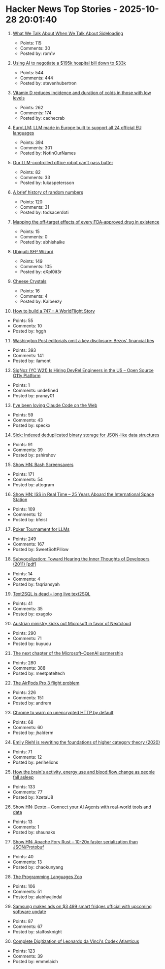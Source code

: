 # Hacker News Top Stories - 2025-10-28 20:01:40

1. [What We Talk About When We Talk About Sideloading](https://f-droid.org/2025/10/28/sideloading.html)
   - Points: 115
   - Comments: 30
   - Posted by: rom1v

2. [Using AI to negotiate a $195k hospital bill down to $33k](https://www.threads.com/@nthmonkey/post/DQVdAD1gHhw)
   - Points: 544
   - Comments: 444
   - Posted by: stevenhubertron

3. [Vitamin D reduces incidence and duration of colds in those with low levels](https://ijmpr.in/article/the-role-of-vitamin-d-supplementation-in-the-prevention-of-acute-respiratory-infections-a-double-blind-randomized-controlled-trial-1327/)
   - Points: 262
   - Comments: 174
   - Posted by: cachecrab

4. [EuroLLM: LLM made in Europe built to support all 24 official EU languages](https://eurollm.io/)
   - Points: 394
   - Comments: 301
   - Posted by: NotInOurNames

5. [Our LLM-controlled office robot can't pass butter](https://andonlabs.com/evals/butter-bench)
   - Points: 82
   - Comments: 33
   - Posted by: lukaspetersson

6. [A brief history of random numbers](https://crates.io/crates/oorandom#a-brief-history-of-random-numbers)
   - Points: 120
   - Comments: 31
   - Posted by: todsacerdoti

7. [Mapping the off-target effects of every FDA-approved drug in existence](https://www.owlposting.com/p/mapping-the-off-target-effects-of)
   - Points: 15
   - Comments: 0
   - Posted by: abhishaike

8. [Ubiquiti SFP Wizard](https://blog.ui.com/article/welcome-to-sfp-liberation-day)
   - Points: 149
   - Comments: 105
   - Posted by: eXpl0it3r

9. [Cheese Crystals](https://snipettemag.com/cheese-crystals/)
   - Points: 16
   - Comments: 4
   - Posted by: Kaibeezy

10. [How to build a 747 – A WorldFlight Story](https://www.x-plane.com/2025/10/how-to-build-a-747-a-worldflight-story/)
   - Points: 55
   - Comments: 10
   - Posted by: hggh

11. [Washington Post editorials omit a key disclosure: Bezos' financial ties](https://www.npr.org/2025/10/28/nx-s1-5587932/washington-post-editorials-omit-a-key-disclosure-bezos-financial-ties)
   - Points: 393
   - Comments: 141
   - Posted by: ilamont

12. [SigNoz (YC W21) Is Hiring DevRel Engineers in the US – Open Source O11y Platform](https://jobs.ashbyhq.com/SigNoz/8447522c-1163-48d0-8f55-fac25f64a0f3)
   - Points: 1
   - Comments: undefined
   - Posted by: pranay01

13. [I've been loving Claude Code on the Web](https://ben.page/claude-code-web)
   - Points: 59
   - Comments: 43
   - Posted by: speckx

14. [Sick: Indexed deduplicated binary storage for JSON-like data structures](https://github.com/7mind/sick)
   - Points: 91
   - Comments: 39
   - Posted by: pshirshov

15. [Show HN: Bash Screensavers](https://github.com/attogram/bash-screensavers)
   - Points: 171
   - Comments: 54
   - Posted by: attogram

16. [Show HN: ISS in Real Time – 25 Years Aboard the International Space Station](https://issinrealtime.org)
   - Points: 109
   - Comments: 12
   - Posted by: bfeist

17. [Poker Tournament for LLMs](https://pokerbattle.ai/event)
   - Points: 249
   - Comments: 167
   - Posted by: SweetSoftPillow

18. [Subvocalization: Toward Hearing the Inner Thoughts of Developers (2011) [pdf]](https://chrisparnin.me/pdf/emg.pdf)
   - Points: 14
   - Comments: 4
   - Posted by: faqriansyah

19. [Text2SQL is dead – long live text2SQL](https://www.exasol.com/blog/text-to-sql-governance/)
   - Points: 41
   - Comments: 35
   - Posted by: exagolo

20. [Austrian ministry kicks out Microsoft in favor of Nextcloud](https://news.itsfoss.com/austrian-ministry-kicks-out-microsoft/)
   - Points: 290
   - Comments: 71
   - Posted by: buyucu

21. [The next chapter of the Microsoft–OpenAI partnership](https://openai.com/index/next-chapter-of-microsoft-openai-partnership/)
   - Points: 280
   - Comments: 388
   - Posted by: meetpateltech

22. [The AirPods Pro 3 flight problem](https://basicappleguy.com/basicappleblog/the-airpods-pro-3-flight-problem)
   - Points: 226
   - Comments: 151
   - Posted by: andrem

23. [Chrome to warn on unencrypted HTTP by default](https://security.googleblog.com/2025/10/https-by-default.html)
   - Points: 68
   - Comments: 60
   - Posted by: jhalderm

24. [Emily Riehl is rewriting the foundations of higher category theory (2020)](https://www.quantamagazine.org/emily-riehl-conducts-the-mathematical-orchestra-from-the-middle-20200902/)
   - Points: 71
   - Comments: 12
   - Posted by: perihelions

25. [How the brain's activity, energy use and blood flow change as people fall asleep](https://www.massgeneralbrigham.org/en/about/newsroom/press-releases/research-shows-coordinated-shift-in-brain-activity-while-asleep)
   - Points: 133
   - Comments: 77
   - Posted by: XzetaU8

26. [Show HN: Dexto – Connect your AI Agents with real-world tools and data](https://github.com/truffle-ai/dexto)
   - Points: 13
   - Comments: 1
   - Posted by: shaunaks

27. [Show HN: Apache Fory Rust – 10-20x faster serialization than JSON/Protobuf](https://fory.apache.org/blog/2025/10/29/fory_rust_versatile_serialization_framework/)
   - Points: 40
   - Comments: 13
   - Posted by: chaokunyang

28. [The Programming Languages Zoo](https://plzoo.andrej.com/)
   - Points: 106
   - Comments: 51
   - Posted by: alabhyajindal

29. [Samsung makes ads on $3,499 smart fridges official with upcoming software update](https://arstechnica.com/gadgets/2025/10/samsung-makes-ads-on-3499-smart-fridges-official-with-upcoming-software-update/)
   - Points: 87
   - Comments: 67
   - Posted by: stalfosknight

30. [Complete Digitization of Leonardo da Vinci's Codex Atlanticus](https://www.openculture.com/2025/10/digitization-of-leonardo-da-vincis-codex-atlanticus.html)
   - Points: 123
   - Comments: 39
   - Posted by: emmelaich

